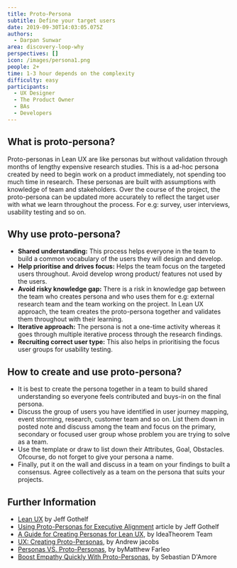 ```yaml
---
title: Proto-Persona
subtitle: Define your target users
date: 2019-09-30T14:03:05.075Z
authors:
  - Darpan Sunwar
area: discovery-loop-why
perspectives: []
icon: /images/persona1.png
people: 2+
time: 1-3 hour depends on the complexity
difficulty: easy
participants:
  - UX Designer
  - The Product Owner
  - BAs
  - Developers
---
```

## What is proto-persona?

Proto-personas in Lean UX are like personas but without validation through months of lengthy expensive research studies. This is a ad-hoc persona created by need to begin work on a product immediately, not spending too much time in research. These personas are built with assumptions with knowledge of team and stakeholders. Over the course of the project, the proto-persona can be updated more accurately to reflect the target user with what we learn throughout the process. For e.g: survey, user interviews, usability testing and so on.

## Why use proto-persona?

* **Shared understanding:** This process helps everyone in the team to build a common vocabulary of the users they will design and develop. 
* **Help prioritise and drives focus:** Helps the team focus on the targeted users throughout. Avoid develop wrong product/ features not used by the users.
* **Avoid risky knowledge gap:** There is a risk in knowledge gap between the team who creates persona and who uses them for e.g: external research team and the team working on the project. In Lean UX approach, the team creates the proto-persona together and validates them throughout with their learning.
* **Iterative approach:** The persona is not a one-time activity whereas it goes through multiple iterative process through the research findings.
* **Recruiting correct user type:** This also helps in prioritising the focus user groups for usability testing.

## How to create and use proto-persona?

* It is best to create the persona together in a team to build shared understanding so everyone feels contributed and buys-in on the final persona.
* Discuss the group of users you have identified in user journey mapping, event storming, research, customer team and so on. List them down in posted note and discuss among the team and focus on the primary, secondary or focused user group whose problem you are trying to solve as a team.
* Use the template or draw to list down their Attributes, Goal, Obstacles. Ofcourse, do not forget to give your persona a name.
* Finally, put it on the wall and discuss in a team on your findings to built a consensus. Agree collectively as a team on the persona that suits your projects.

## 

## Further Information

* [Lean UX](https://www.amazon.co.uk/Jeff-Gothelf/e/B00DUH5RD0?ref=sr_ntt_srch_lnk_1&qid=1570107473&sr=8-1) by Jeff Gothelf
* [Using Proto-Personas for Executive Alignment](https://uxmag.com/articles/using-proto-personas-for-executive-alignment) article by Jeff Gothelf
* [A Guide for Creating Personas for Lean UX](https://www.ideatheorem.com/insights/guide-creating-proto-personas-lean-ux/), by IdeaTheorem Team
* [UX: Creating Proto-Personas](https://uxdesign.cc/ux-creating-proto-personas-76a1738401a2), by Andrew jacobs
* [Personas VS. Proto-Personas](https://newmediadenver.com/personas-vs-proto-personas/), by byMatthew Farleo
* [Boost Empathy Quickly With Proto-Personas](https://blog.mural.co/2016/05/06/boost-empathy-quickly-with-proto-personas), by Sebastian D'Amore
